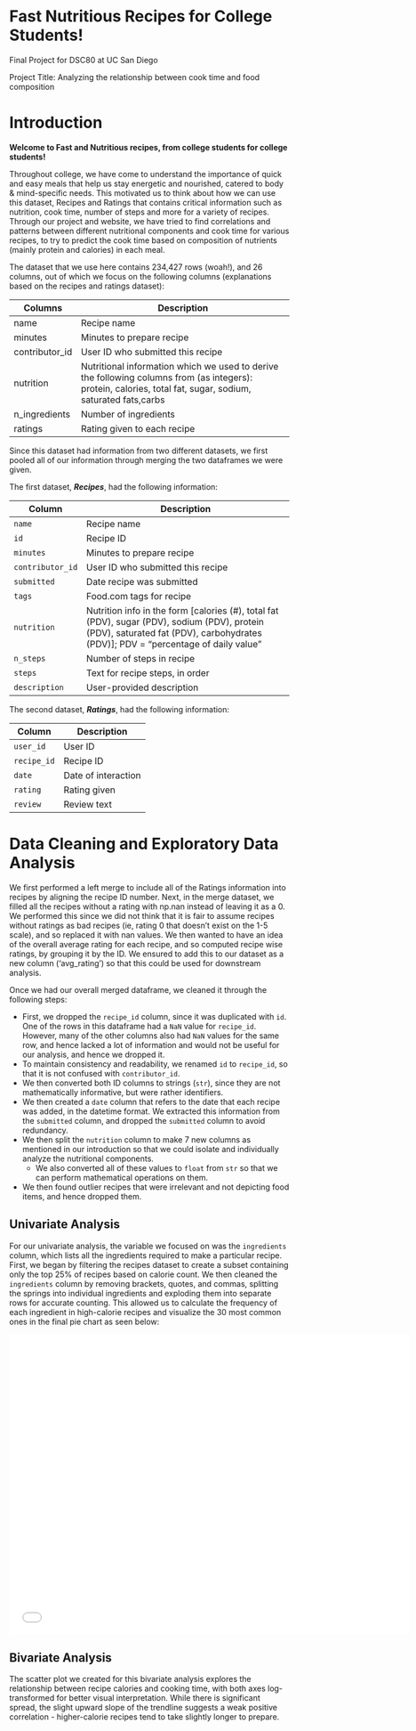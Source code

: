 # Fast Nutritious Recipes for College Students!
Final Project for DSC80 at UC San Diego

Project Title: Analyzing the relationship between cook time and food composition

# Introduction

**Welcome to Fast and Nutritious recipes, from college students for college students!**

Throughout college, we have come to understand the importance of quick and easy meals that help us stay energetic and nourished, catered to body & mind-specific needs. This motivated us to think about how we can use this dataset, Recipes and Ratings that contains critical information such as nutrition, cook time, number of steps and more for a variety of recipes. Through our project and website, we have tried to find correlations and patterns between different nutritional components and cook time for various recipes, to try to predict the cook time based on composition of nutrients (mainly protein and calories) in each meal. 

The dataset that we use here contains 234,427 rows (woah!), and 26 columns, out of which we focus on the following columns (explanations based on the recipes and ratings dataset):


| Columns     | Description |
| ----------- | ----------- |
| name        | Recipe name |
| minutes     | Minutes to prepare recipe |
| contributor_id | User ID who submitted this recipe |
| nutrition   | Nutritional information which we used to derive the following columns from (as integers): protein, calories, total fat, sugar, sodium, saturated fats,carbs|
| n_ingredients | Number of ingredients |
| ratings | Rating given to each recipe |


Since this dataset had information from two different datasets, we first pooled all of our information through merging the two dataframes we were given. 

The first dataset, ***Recipes***, had the following information: 


 Column         | Description                                                                                                                 |
|----------------|-----------------------------------------------------------------------------------------------------------------------------|
| `name`         | Recipe name                                                                                                                 |
| `id`           | Recipe ID                                                                                                                   |
| `minutes`      | Minutes to prepare recipe                                                                                                   |
| `contributor_id` | User ID who submitted this recipe                                                                                         |
| `submitted`    | Date recipe was submitted                                                                                                   |
| `tags`         | Food.com tags for recipe                                                                                                    |
| `nutrition`    | Nutrition info in the form [calories (#), total fat (PDV), sugar (PDV), sodium (PDV), protein (PDV), saturated fat (PDV), carbohydrates (PDV)]; PDV = “percentage of daily value” |
| `n_steps`      | Number of steps in recipe                                                                                                   |
| `steps`        | Text for recipe steps, in order                                                                                             |
| `description`  | User-provided description  

The second dataset, ***Ratings***, had the following information:

| Column        | Description             |
|---------------|-------------------------|
| `user_id`     | User ID                 |
| `recipe_id`   | Recipe ID               |
| `date`        | Date of interaction     |
| `rating`      | Rating given            |
| `review`      | Review text             |



# Data Cleaning and Exploratory Data Analysis

We first performed a left merge to include all of the Ratings information into recipes by aligning the recipe ID number. Next, in the merge dataset, we filled all the recipes without a rating with np.nan instead of leaving it as a 0. We performed this since we did not think that it is fair to assume recipes without ratings as bad recipes (ie, rating 0 that doesn’t exist on the 1-5 scale), and so replaced it with nan values. We then wanted to have an idea of the overall average rating for each recipe, and so computed recipe wise ratings, by grouping it by the ID. We ensured to add this to our dataset as a new column (‘avg_rating’) so that this could be used for downstream analysis. 

Once we had our overall merged dataframe, we cleaned it through the following steps:

- First, we dropped the `recipe_id` column, since it was duplicated with `id`. One of the rows in this dataframe had a `NaN` value for `recipe_id`. However, many of the other columns also had `NaN` values for the same row, and hence lacked a lot of information and would not be useful for our analysis, and hence we dropped it.
- To maintain consistency and readability, we renamed `id` to `recipe_id`, so that it is not confused with `contributor_id`.
- We then converted both ID columns to strings (`str`), since they are not mathematically informative, but were rather identifiers.
- We then created a `date` column that refers to the date that each recipe was added, in the datetime format. We extracted this information from the `submitted` column, and dropped the `submitted` column to avoid redundancy.
- We then split the `nutrition` column to make 7 new columns as mentioned in our introduction so that we could isolate and individually analyze the nutritional components.
  - We also converted all of these values to `float` from `str` so that we can perform mathematical operations on them.
- We then found outlier recipes that were irrelevant and not depicting food items, and hence dropped them.


## Univariate Analysis

For our univariate analysis, the variable we focused on was the `ingredients` column, which lists all the ingredients required to make a particular recipe. First, we began by filtering the recipes dataset to create a subset containing only the top 25% of recipes based on calorie count. We then cleaned the `ingredients` column by removing brackets, quotes, and commas, splitting the springs into individual ingredients and exploding them into separate rows for accurate counting. This allowed us to calculate the frequency of each ingredient in high-calorie recipes and visualize the 30 most common ones in the final pie chart as seen below:


<iframe
  src="assets/univariateplot.html"
  width="720"
  height="540"
  frameborder="0"
></iframe>


## Bivariate Analysis

The scatter plot we created for this bivariate analysis explores the relationship between recipe calories and cooking time, with both axes log-transformed for better visual interpretation. While there is significant spread, the slight upward slope of the trendline suggests a weak positive correlation - higher-calorie recipes tend to take slightly longer to prepare.






